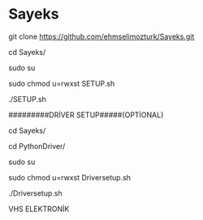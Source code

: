# Sayeks

git clone https://github.com/ehmselimozturk/Sayeks.git

cd Sayeks/

sudo su


sudo chmod u=rwxst SETUP.sh

./SETUP.sh


#########DRİVER SETUP#####(OPTİONAL)

cd Sayeks/

cd PythonDriver/

sudo su

sudo chmod u=rwxst Driversetup.sh

./Driversetup.sh


VHS ELEKTRONİK
